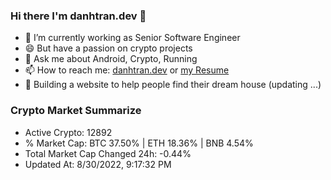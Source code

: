 ### Hi there I'm danhtran.dev 👋

- 🔭 I’m currently working as Senior Software Engineer
- 😄 But have a passion on crypto projects
- 💬 Ask me about Android, Crypto, Running 
- 📫 How to reach me: <a href="https://danhtran.dev" target="_blank">danhtran.dev</a> or <a href="Developer-Resume.pdf" target="_blank">my Resume</a>
- 🌱 Building a website to help people find their dream house (updating ...)

### Crypto Market Summarize
- Active Crypto: 12892
- % Market Cap: BTC 37.50% | ETH 18.36% | BNB 4.54%
- Total Market Cap Changed 24h: -0.44%
- Updated At: 8/30/2022, 9:17:32 PM
